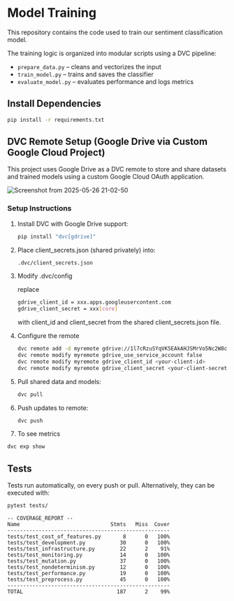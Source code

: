 # Model Training

This repository contains the code used to train our sentiment classification model.

The training logic is organized into modular scripts using a DVC pipeline:
- `prepare_data.py` – cleans and vectorizes the input
- `train_model.py` – trains and saves the classifier
- `evaluate_model.py` – evaluates performance and logs metrics

## Install Dependencies

```bash
pip install -r requirements.txt
```

## DVC Remote Setup (Google Drive via Custom Google Cloud Project)

This project uses Google Drive as a DVC remote to store and share datasets and trained models using a custom Google Cloud OAuth application.

![Screenshot from 2025-05-26 21-02-50](https://github.com/user-attachments/assets/02dc041d-14f1-4fdb-8905-09b1e46a539c)

### Setup Instructions

1. Install DVC with Google Drive support:

   ```bash
   pip install "dvc[gdrive]"
    ```

2. Place client_secrets.json (shared privately) into:

    ```bash
    .dvc/client_secrets.json
    ```

3. Modify .dvc/config

   replace 
   ``` bash
   gdrive_client_id = xxx.apps.googleusercontent.com
   gdrive_client_secret = xxx[core]
   ```
   with client_id and client_secret from the shared client_secrets.json file. 

5. Configure the remote

    ```bash
    dvc remote add -d myremote gdrive://1l7cRzuSYqVK5EAkAHJSMrVo5Nc2W8cbL
    dvc remote modify myremote gdrive_use_service_account false
    dvc remote modify myremote gdrive_client_id <your-client-id>
    dvc remote modify myremote gdrive_client_secret <your-client-secret>

    ```

6. Pull shared data and models:

    ```bash
    dvc pull
    ```

7. Push updates to remote:

    ```bash
    dvc push
    ```

8. To see metrics

``` bash
dvc exp show
```

## Tests
Tests run automatically, on every push or pull. Alternatively, they can be executed with:
```bash
pytest tests/
```
    
```
-- COVERAGE_REPORT --
Name                             Stmts   Miss  Cover
----------------------------------------------------
tests/test_cost_of_features.py       8      0   100%
tests/test_development.py           30      0   100%
tests/test_infrastructure.py        22      2    91%
tests/test_monitoring.py            14      0   100%
tests/test_mutation.py              37      0   100%
tests/test_nondeterminism.py        12      0   100%
tests/test_performance.py           19      0   100%
tests/test_preprocess.py            45      0   100%
----------------------------------------------------
TOTAL                              187      2    99%
```
